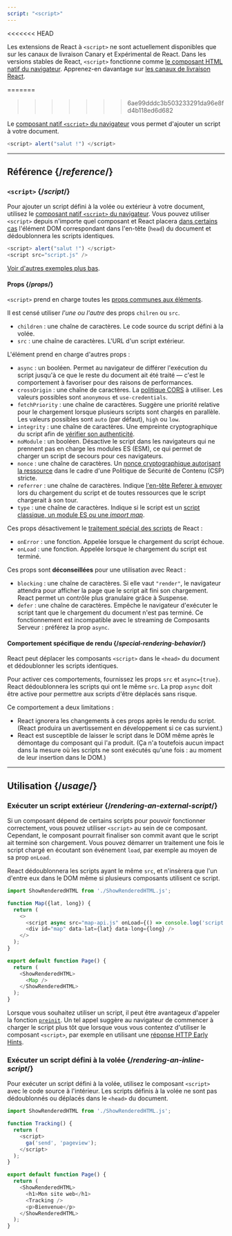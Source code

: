 ```yaml
---
script: "<script>"
---
```


<<<<<<< HEAD
<Canary>

Les extensions de React à `<script>` ne sont actuellement disponibles que sur les canaux de livraison Canary et Expérimental de React. Dans les versions stables de React, `<script>` fonctionne comme [le composant HTML natif du navigateur](/reference/react-dom/components#all-html-components). Apprenez-en davantage sur [les canaux de livraison React](/community/versioning-policy#all-release-channels).

</Canary>

=======
>>>>>>> 6ae99dddc3b503233291da96e8fd4b118ed6d682
<Intro>

Le [composant natif `<script>` du navigateur](https://developer.mozilla.org/fr/docs/Web/HTML/Element/script) vous permet d'ajouter un script à votre document.

```js
<script> alert("salut !") </script>
```

</Intro>

<InlineToc />

---

## Référence {/*reference*/}

### `<script>` {/*script*/}

Pour ajouter un script défini à la volée ou extérieur à votre document, utilisez le [composant natif `<script>` du navigateur](https://developer.mozilla.org/fr/docs/Web/HTML/Element/script). Vous pouvez utiliser `<script>` depuis n'importe quel composant et React placera [dans certains cas](#special-rendering-behavior) l'élément DOM correspondant dans l'en-tête (`head`) du document et dédoublonnera les scripts identiques.

```js
<script> alert("salut !") </script>
<script src="script.js" />
```

[Voir d'autres exemples plus bas](#usage).

#### Props {/*props*/}

`<script>` prend en charge toutes les [props communes aux éléments](/reference/react-dom/components/common#props).

Il est censé utiliser *l'une ou l'autre* des props `chilren` ou `src`.

* `children` : une chaîne de caractères. Le code source du script défini à la volée.
* `src` : une chaîne de caractères. L'URL d'un script extérieur.

L'élément prend en charge d'autres props :

* `async` : un booléen. Permet au navigateur de différer l'exécution du script jusqu'à ce que le reste du document ait été traité — c'est le comportement à favoriser pour des raisons de performances.
*  `crossOrigin` : une chaîne de caractères. La [politique CORS](https://developer.mozilla.org/docs/Web/HTML/Attributes/crossorigin) à utiliser. Les valeurs possibles sont `anonymous` et `use-credentials`.
* `fetchPriority` : une chaîne de caractères. Suggère une priorité relative pour le chargement lorsque plusieurs scripts sont chargés en parallèle. Les valeurs possibles sont `auto` (par défaut), `high` ou `low`.
* `integrity` : une chaîne de caractères. Une empreinte cryptographique du script afin de [vérifier son authenticité](https://developer.mozilla.org/fr/docs/Web/Security/Subresource_Integrity).
* `noModule` : un booléen. Désactive le script dans les navigateurs qui ne prennent pas en charge les modules ES (ESM), ce qui permet de charger un script de secours pour ces navigateurs.
* `nonce` : une chaîne de caractères. Un [nonce cryptographique autorisant la ressource](https://developer.mozilla.org/fr/docs/Web/HTML/Global_attributes/nonce) dans le cadre d'une Politique de Sécurité de Contenu (CSP) stricte.
* `referrer` : une chaîne de caractères. Indique [l'en-tête Referer à envoyer](https://developer.mozilla.org/docs/Web/HTML/Element/script#referrerpolicy) lors du chargement du script et de toutes ressources que le script chargerait à son tour.
* `type` : une chaîne de caractères. Indique si le script est un [script classique, un module ES ou une *import map*](https://developer.mozilla.org/fr/docs/Web/HTML/Element/script/type).

Ces props désactivement le [traitement spécial des scripts](#special-rendering-behavior) de React :

* `onError` : une fonction. Appelée lorsque le chargement du script échoue.
* `onLoad` : une fonction. Appelée lorsque le chargement du script est terminé.

Ces props sont **déconseillées** pour une utilisation avec React :

* `blocking` : une chaîne de caractères. Si elle vaut `"render"`, le navigateur attendra pour afficher la page que le script ait fini son chargement.  React permet un contrôle plus granulaire grâce à Suspense.
* `defer` : une chaîne de caractères. Empêche le navigateur d'exécuter le script tant que le chargement du document n'est pas terminé.  Ce fonctionnement est incompatible avec le streaming de Composants Serveur : préférez la prop `async`.

#### Comportement spécifique de rendu {/*special-rendering-behavior*/}

React peut déplacer les composants `<script>` dans le `<head>` du document et dédoublonner les scripts identiques.

Pour activer ces comportements, fournissez les props `src` et `async={true}`.  React dédoublonnera les scripts qui ont le même `src`.  La prop `async` doit être active pour permettre aux scripts d'être déplacés sans risque.

Ce comportement a deux limitations :

* React ignorera les changements à ces props après le rendu du script. (React produira un avertissement en développement si ce cas survient.)
* React est susceptible de laisser le script dans le DOM même après le démontage du composant qui l'a produit. (Ça n'a toutefois aucun impact dans la mesure où les scripts ne sont exécutés qu'une fois : au moment de leur insertion dans le DOM.)

---

## Utilisation {/*usage*/}

### Exécuter un script extérieur {/*rendering-an-external-script*/}

Si un composant dépend de certains scripts pour pouvoir fonctionner correctement, vous pouvez utiliser `<script>` au sein de ce composant. Cependant, le composant pourrait finaliser son commit avant que le script ait terminé son chargement. Vous pouvez démarrer un traitement une fois le script chargé en écoutant son événement `load`, par exemple au moyen de sa prop `onLoad`.

React dédoublonnera les scripts ayant le même `src`, et n'insèrera que l'un d'entre eux dans le DOM même si plusieurs composants utilisent ce script.

<SandpackWithHTMLOutput>

```js src/App.js active
import ShowRenderedHTML from './ShowRenderedHTML.js';

function Map({lat, long}) {
  return (
    <>
      <script async src="map-api.js" onLoad={() => console.log('script loaded')} />
      <div id="map" data-lat={lat} data-long={long} />
    </>
  );
}

export default function Page() {
  return (
    <ShowRenderedHTML>
      <Map />
    </ShowRenderedHTML>
  );
}
```

</SandpackWithHTMLOutput>

<Note>

Lorsque vous souhaitez utiliser un script, il peut être avantageux d'appeler la fonction [`preinit`](/reference/react-dom/preinit). Un tel appel suggère au navigateur de commencer à charger le script plus tôt que lorsque vous vous contentez d'utiliser le composant `<script>`, par exemple en utilisant une [réponse HTTP Early Hints](https://developer.mozilla.org/docs/Web/HTTP/Status/103).

</Note>

### Exécuter un script défini à la volée {/*rendering-an-inline-script*/}

Pour exécuter un script défini à la volée, utilisez le composant `<script>` avec le code source à l'intérieur. Les scripts définis à la volée ne sont pas dédoublonnés ou déplacés dans le `<head>` du document.

<SandpackWithHTMLOutput>

```js src/App.js active
import ShowRenderedHTML from './ShowRenderedHTML.js';

function Tracking() {
  return (
    <script>
      ga('send', 'pageview');
    </script>
  );
}

export default function Page() {
  return (
    <ShowRenderedHTML>
      <h1>Mon site web</h1>
      <Tracking />
      <p>Bienvenue</p>
    </ShowRenderedHTML>
  );
}
```

</SandpackWithHTMLOutput>
